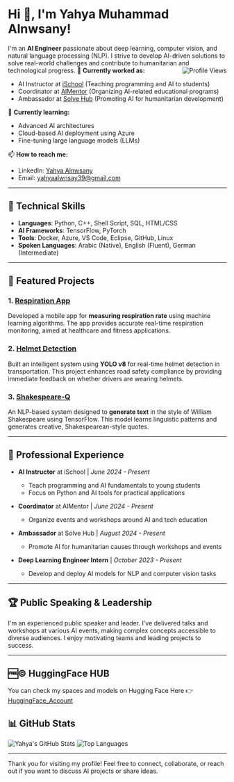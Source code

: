 # Hi 👋, I'm Yahya Muhammad Alnwsany!

I'm an **AI Engineer** passionate about deep learning, computer vision, and natural language processing (NLP). I strive to develop AI-driven solutions to solve real-world challenges and contribute to humanitarian and technological progress.
<img align="right" src="https://komarev.com/ghpvc/?username=NightPrinceY" alt="Profile Views" />
🔭 **Currently worked as:**
- AI Instructor at [iSchool](https://ischool.com) (Teaching programming and AI to students)
- Coordinator at [AlMentor](https://almentor.com) (Organizing AI-related educational programs)
- Ambassador at [Solve Hub](https://solvehub.com) (Promoting AI for humanitarian development)

🌱 **Currently learning:**
- Advanced AI architectures
- Cloud-based AI deployment using Azure
- Fine-tuning large language models (LLMs)

📫 **How to reach me:**
- LinkedIn: [Yahya Alnwsany](https://www.linkedin.com/in/yahya-alnwsany-8b8206238/)
- Email: [yahyaalwnsay39@gmail.com](mailto:yahyaalwnsay39@gmail.com)

---

## 🚀 **Technical Skills**
- **Languages**: Python, C++, Shell Script, SQL, HTML/CSS
- **AI Frameworks**: TensorFlow, PyTorch
- **Tools**: Docker, Azure, VS Code, Eclipse, GitHub, Linux
- **Spoken Languages**: Arabic (Native), English (Fluent), German (Intermediate)

---

## 🌟 **Featured Projects**
### 1. [Respiration App](https://github.com/NightPrinceY/Respiration-App)
Developed a mobile app for **measuring respiration rate** using machine learning algorithms. The app provides accurate real-time respiration monitoring, aimed at healthcare and fitness applications.

### 2. [Helmet Detection](https://github.com/NightPrinceY/Helmet-V8)
Built an intelligent system using **YOLO v8** for real-time helmet detection in transportation. This project enhances road safety compliance by providing immediate feedback on whether drivers are wearing helmets.

### 3. [Shakespeare-Q](https://github.com/NightPrinceY/ShakespeareQ-Generator)
An NLP-based system designed to **generate text** in the style of William Shakespeare using TensorFlow. This model learns linguistic patterns and generates creative, Shakespearean-style quotes.

---

## 💼 **Professional Experience**
- **AI Instructor** at iSchool | *June 2024 - Present*
  - Teach programming and AI fundamentals to young students
  - Focus on Python and AI tools for practical applications

- **Coordinator** at AlMentor | *June 2024 - Present*
  - Organize events and workshops around AI and tech education

- **Ambassador** at Solve Hub | *August 2024 - Present*
  - Promote AI for humanitarian causes through workshops and events

- **Deep Learning Engineer Intern** | *October 2023 - Present*
  - Develop and deploy AI models for NLP and computer vision tasks

---

## 🏆 **Public Speaking & Leadership**
I'm an experienced public speaker and leader. I've delivered talks and workshops at various AI events, making complex concepts accessible to diverse audiences. I enjoy motivating teams and leading projects to success.

---

## 🆓©️ **HuggingFace HUB**
You can check my spaces and models on Hugging Face Here 👉
[HuggingFace_Account](https://huggingface.co/NightPrince)

## 📊 **GitHub Stats**
![Yahya's GitHub Stats](https://github-readme-stats.vercel.app/api?username=NightPrinceY&show_icons=true&theme=radical)
![Top Languages](https://github-readme-stats.vercel.app/api/top-langs/?username=NightPrinceY&layout=compact&theme=radical)


---

Thank you for visiting my profile! Feel free to connect, collaborate, or reach out if you want to discuss AI projects or share ideas.
